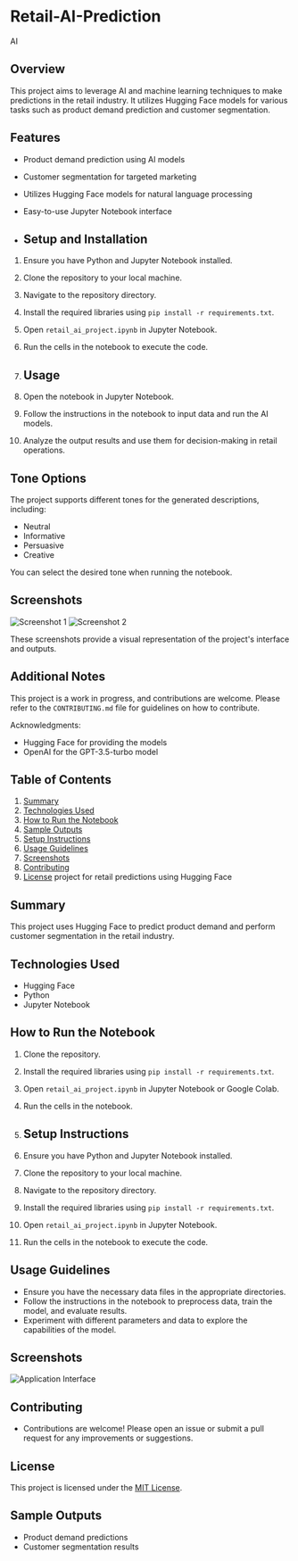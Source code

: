 # Retail-AI-Prediction
AI
## Overview
This project aims to leverage AI and machine learning techniques to make predictions in the retail industry. It utilizes Hugging Face models for various tasks such as product demand prediction and customer segmentation.
## Features
- Product demand prediction using AI models
- Customer segmentation for targeted marketing
- Utilizes Hugging Face models for natural language processing
- Easy-to-use Jupyter Notebook interface

- ## Setup and Installation
1. Ensure you have Python and Jupyter Notebook installed.
2. Clone the repository to your local machine.
3. Navigate to the repository directory.
4. Install the required libraries using `pip install -r requirements.txt`.
5. Open `retail_ai_project.ipynb` in Jupyter Notebook.
6. Run the cells in the notebook to execute the code.

7. ## Usage
1. Open the notebook in Jupyter Notebook.
2. Follow the instructions in the notebook to input data and run the AI models.
3. Analyze the output results and use them for decision-making in retail operations.

## Tone Options
The project supports different tones for the generated descriptions, including:
- Neutral
- Informative
- Persuasive
- Creative

You can select the desired tone when running the notebook.


## Screenshots
![Screenshot 1](path/to/screenshot1.png)
![Screenshot 2](path/to/screenshot2.png)

These screenshots provide a visual representation of the project's interface and outputs.

## Additional Notes
This project is a work in progress, and contributions are welcome. Please refer to the `CONTRIBUTING.md` file for guidelines on how to contribute.

Acknowledgments:
- Hugging Face for providing the models
- OpenAI for the GPT-3.5-turbo model





## Table of Contents
1. [Summary](#summary)
2. [Technologies Used](#technologies-used)
3. [How to Run the Notebook](#how-to-run-the-notebook)
4. [Sample Outputs](#sample-outputs)
5. [Setup Instructions](#setup-instructions)
6. [Usage Guidelines](#usage-guidelines)
7. [Screenshots](#screenshots)
8. [Contributing](#contributing)
9. [License](#license)
project for retail predictions using Hugging Face

## Summary
This project uses Hugging Face to predict product demand and perform customer segmentation in the retail industry.

## Technologies Used
- Hugging Face
- Python
- Jupyter Notebook

## How to Run the Notebook
1. Clone the repository.
2. Install the required libraries using `pip install -r requirements.txt`.
3. Open `retail_ai_project.ipynb` in Jupyter Notebook or Google Colab.
4. Run the cells in the notebook.

5. ## Setup Instructions
1. Ensure you have Python and Jupyter Notebook installed.
2. Clone the repository to your local machine.
3. Navigate to the repository directory.
4. Install the required libraries using `pip install -r requirements.txt`.
5. Open `retail_ai_project.ipynb` in Jupyter Notebook.
6. Run the cells in the notebook to execute the code.

## Usage Guidelines
- Ensure you have the necessary data files in the appropriate directories.
- Follow the instructions in the notebook to preprocess data, train the model, and evaluate results.
- Experiment with different parameters and data to explore the capabilities of the model.


## Screenshots
![Application Interface](path_to_screenshot.png)


## Contributing
- Contributions are welcome! Please open an issue or submit a pull request for any improvements or suggestions.


## License
This project is licensed under the [MIT License](LICENSE).


## Sample Outputs
- Product demand predictions
- Customer segmentation results
